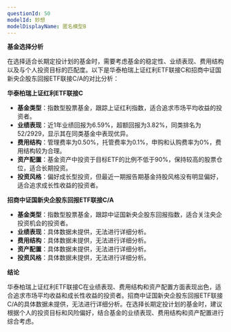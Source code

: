 ```yaml
---
questionId: 50
modelId: 妙想
modelDisplayName: 匿名模型B
---
```

**基金选择分析**

在选择适合长期定投计划的基金时，需要考虑基金的稳定性、业绩表现、费用结构以及与个人投资目标的匹配度。以下是华泰柏瑞上证红利ETF联接C和招商中证国新央企股东回报ETF联接C/A的对比分析：

**华泰柏瑞上证红利ETF联接C**

- **基金类型**：指数型股票基金，跟踪上证红利指数，适合追求市场平均收益的投资者。
- **业绩表现**：近1年业绩回报为6.59%，超额回报为3.82%，同类排名为52/2929，显示其在同类基金中表现优异。
- **费用结构**：管理费率为0.50%，托管费率为0.1%，申购和认购费率为0%，费用结构较为合理。
- **资产配置**：基金资产中投资于目标ETF的比例不低于90%，保持较高的股票仓位，适合长期投资。
- **投资风格**：偏好成长型投资，但最近一期报告期基金持股风格没有明显偏好，适合追求成长性收益的投资者。

**招商中证国新央企股东回报ETF联接C/A**

- **基金类型**：指数型股票基金，跟踪中证国新央企股东回报指数，适合关注央企投资机会的投资者。
- **业绩表现**：具体数据未提供，无法进行详细分析。
- **费用结构**：具体数据未提供，无法进行详细分析。
- **资产配置**：具体数据未提供，无法进行详细分析。
- **投资风格**：具体数据未提供，无法进行详细分析。

**结论**

华泰柏瑞上证红利ETF联接C在业绩表现、费用结构和资产配置方面表现出色，适合追求市场平均收益和成长性收益的投资者。招商中证国新央企股东回报ETF联接C/A的具体数据未提供，无法进行详细分析。在选择长期定投计划的基金时，建议根据个人的投资目标和风险偏好，结合基金的业绩表现、费用结构和资产配置进行综合考虑。